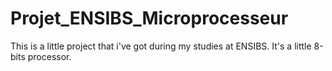 # Projet_ENSIBS_Microprocesseur
This is a little project that i've got during my studies at ENSIBS. It's a little 8-bits processor.
